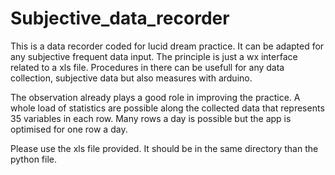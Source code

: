 # Subjective_data_recorder
This is a data recorder coded for lucid dream practice. It can be adapted for any subjective frequent data input.
The principle is just a wx interface related to a xls file.
Procedures in there can be usefull for any data collection, subjective data but also measures with arduino.


The observation already plays a good role in improving the practice. A whole load of statistics are possible along the collected data that represents 35 variables in each row. Many rows a day is possible but the app is optimised for one row a day. 


Please use the xls file provided. It should be in the same directory than the python file. 

